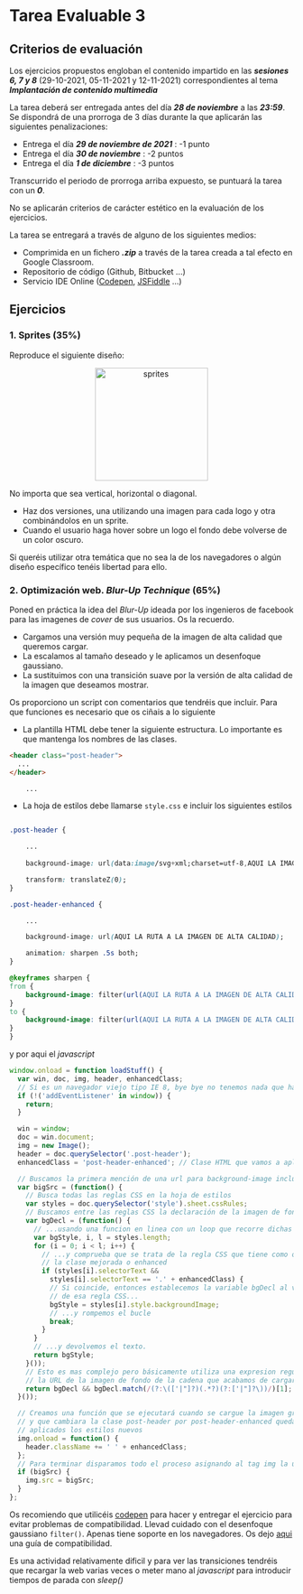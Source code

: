 # Tarea Evaluable 3

## Criterios de evaluación

Los ejercicios propuestos engloban el contenido impartido en las ***sesiones 6, 7 y 8*** (29-10-2021, 05-11-2021 y 12-11-2021) correspondientes al tema ***Implantación de contenido multimedia*** 

La tarea deberá ser entregada antes del día ***28 de noviembre*** a las ***23:59***. Se dispondrá de una prorroga de 3 días durante la que aplicarán las siguientes penalizaciones:

- Entrega el día ***29 de noviembre de 2021*** : -1 punto
- Entrega el día ***30 de noviembre*** : -2 puntos
- Entrega el día ***1 de diciembre*** : -3 puntos

Transcurrido el periodo de prorroga arriba expuesto, se puntuará la tarea con un ***0***.

No se aplicarán criterios de carácter estético en la evaluación de los ejercicios.

La tarea se entregará a través de alguno de los siguientes medios:

- Comprimida en un fichero ***.zip*** a través de la tarea creada a tal efecto en Google Classroom.
- Repositorio de código (Github, Bitbucket ...)
- Servicio IDE Online ([Codepen](https://codepen.io/), [JSFiddle](https://jsfiddle.net/) ...)

## Ejercicios

### 1. Sprites (**35%**)

Reproduce el siguiente diseño:

<p align=center>
    <img src=assets/diseño_sprites.png alt=sprites width=200/>
</p>

No importa que sea vertical, horizontal o diagonal.

- Haz dos versiones, una utilizando una imagen para cada logo y otra combinándolos en un sprite.
- Cuando el usuario haga hover sobre un logo el fondo debe volverse de un color oscuro.

Si queréis utilizar otra temática que no sea la de los navegadores o algún diseño específico tenéis libertad para ello.

### 2. Optimización web. *Blur-Up Technique* (**65%**)

Poned en práctica la idea del *Blur-Up* ideada por los ingenieros de facebook para las imagenes de *cover* de sus usuarios. Os la recuerdo.

- Cargamos una versión muy pequeña de la imagen de alta calidad que queremos cargar.
- La escalamos al tamaño deseado y le aplicamos un desenfoque gaussiano.
- La sustituimos con una transición suave por la versión de alta calidad de la imagen que deseamos mostrar.

Os proporciono un script con comentarios que tendréis que incluir. Para que funciones es necesario que os ciñais a lo siguiente

- La plantilla HTML debe tener la siguiente estructura. Lo importante es que mantenga los nombres de las clases.

```html
<header class="post-header">
  ...
</header>

    ...

```

- La hoja de estilos debe llamarse `style.css` e incluir los siguientes estilos

```css

.post-header {

    ...
  
    background-image: url(data:image/svg+xml;charset=utf-8,AQUI LA IMAGEN MINUSCULA CODIFICADA EN BASE-64);

    transform: translateZ(0);
}

.post-header-enhanced {

    ...

    background-image: url(AQUI LA RUTA A LA IMAGEN DE ALTA CALIDAD);

    animation: sharpen .5s both;
}

@keyframes sharpen {
from {
    background-image: filter(url(AQUI LA RUTA A LA IMAGEN DE ALTA CALIDAD), blur(20px));
}
to {
    background-image: filter(url(AQUI LA RUTA A LA IMAGEN DE ALTA CALIDAD), blur(0px));
}
}
```

y por aqui el *javascript*

```javascript
window.onload = function loadStuff() {
  var win, doc, img, header, enhancedClass;
  // Si es un navegador viejo tipo IE 8, bye bye no tenemos nada que hacer aquí
  if (!('addEventListener' in window)) {
    return;
  }

  win = window;
  doc = win.document;
  img = new Image();
  header = doc.querySelector('.post-header');
  enhancedClass = 'post-header-enhanced'; // Clase HTML que vamos a aplicar cuando se cargue la imagen de alta calidad

  // Buscamos la primera mención de una url para background-image incluso aunque el estilo no se haya aplicado todavía
  var bigSrc = (function() {
    // Busca todas las reglas CSS en la hoja de estilos
    var styles = doc.querySelector('style').sheet.cssRules;
    // Buscamos entre las reglas CSS la declaración de la imagen de fondo background-image
    var bgDecl = (function() {
      // ...usando una funcion en linea con un loop que recorre dichas reglas
      var bgStyle, i, l = styles.length;
      for (i = 0; i < l; i++) {
        // ...y comprueba que se trata de la regla CSS que tiene como objetivo
        // la clase mejorada o enhanced
        if (styles[i].selectorText &&
          styles[i].selectorText == '.' + enhancedClass) {
          // Si coincide, entonces establecemos la variable bgDecl al valor de toda la background-image
          // de esa regla CSS...
          bgStyle = styles[i].style.backgroundImage;
          // ...y rompemos el bucle
          break;
        }
      }
      // ...y devolvemos el texto.
      return bgStyle;
    }());
    // Esto es mas complejo pero básicamente utiliza una expresion regular para "extraer" 
    // la URL de la imagen de fondo de la cadena que acabamos de cargar (si la hemos encontrado vamos...)
    return bgDecl && bgDecl.match(/(?:\(['|"]?)(.*?)(?:['|"]?\))/)[1];
  }());

  // Creamos una función que se ejecutará cuando se cargue la imagen grande
  // y que cambiara la clase post-header por post-header-enhanced quedando asi
  // aplicados los estilos nuevos
  img.onload = function() {
    header.className += ' ' + enhancedClass;
  };
  // Para terminar disparamos todo el proceso asignando al tag img la url del la imagen de alta calidad
  if (bigSrc) {
    img.src = bigSrc;
  }
};
```

Os recomiendo que utilicéis [codepen](https://codepen.io/) para hacer y entregar el ejercicio para evitar problemas de compatibilidad.
Llevad cuidado con el desenfoque gaussiano `filter()`. Apenas tiene soporte en los navegadores. Os dejo [aqui](https://caniuse.com/css-filter-function) una guía de compatibilidad.

Es una actividad relativamente dificil y para ver las transiciones tendréis que recargar la web varias veces o meter mano al *javascript* para introducir tiempos de parada con *sleep()*